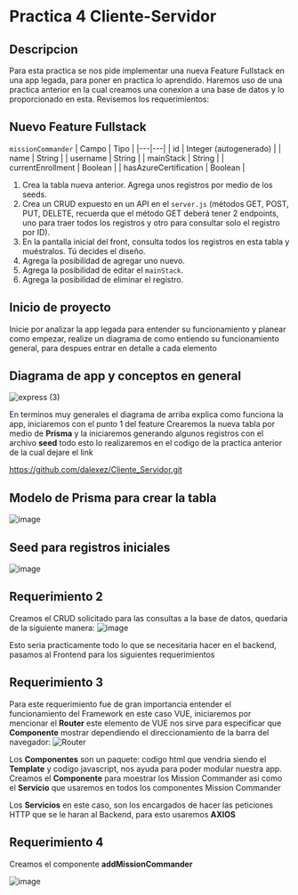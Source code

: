 # Practica 4 Cliente-Servidor
## Descripcion
Para esta practica se nos pide implementar una nueva Feature Fullstack en una app legada, para poner en practica lo aprendido. Haremos uso de una practica anterior
en la cual creamos una conexion a una base de datos y lo proporcionado en esta.
Revisemos los requerimientos:

## Nuevo Feature Fullstack

`missionCommander`
| Campo | Tipo |
|---|---|
| id | Integer (autogenerado) |
| name | String |
| username | String |
| mainStack | String |
| currentEnrollment | Boolean |
| hasAzureCertification | Boolean |

1. Crea la tabla nueva anterior. Agrega unos registros por medio de los seeds.
2. Crea un CRUD expuesto en un API en el `server.js` (métodos GET, POST, PUT, DELETE, recuerda que el método GET deberá tener 2 endpoints, uno para traer todos los registros y otro para consultar solo el registro por ID).
3. En la pantalla inicial del front, consulta todos los registros en esta tabla y muéstralos. Tú decides el diseño.
4. Agrega la posibilidad de agregar uno nuevo.
5. Agrega la posibilidad de editar el `mainStack`.
6. Agrega la posibilidad de eliminar el registro.

## Inicio de proyecto
Inicie por analizar la app legada para entender su funcionamiento y planear como empezar, realize un diagrama de como entiendo su funcionamiento general, para despues
entrar en detalle a cada elemento

## Diagrama de app y conceptos en general
![express (3)](https://user-images.githubusercontent.com/62618610/167317622-1e1aa9cf-9452-4109-836b-b8f376087e5d.png)

En terminos muy generales el diagrama de arriba explica como funciona la app, iniciaremos con el punto 1 del feature
Crearemos la nueva tabla por medio de **Prisma** y la iniciaremos generando algunos registros con el archivo **seed** todo esto lo realizaremos en el codigo de la
practica anterior de la cual dejare el link 

https://github.com/dalexez/Cliente_Servidor.git

## Modelo de Prisma para crear la tabla
![image](https://user-images.githubusercontent.com/62618610/167318609-a966e14f-59a0-441c-ad33-87299b55e0db.png)

## Seed para registros iniciales
![image](https://user-images.githubusercontent.com/62618610/167319163-1dd51258-1c77-4aef-9f60-62e8920e1401.png)

## Requerimiento 2
Creamos el CRUD solicitado para las consultas a la base de datos, quedaria de la siguiente manera:
![image](https://user-images.githubusercontent.com/62618610/167319277-78350b6b-3658-4f57-93d8-b4e0754c0801.png)

Esto seria practicamente todo lo que se necesitaria hacer en el backend, pasamos al Frontend para los siguientes requerimientos

## Requerimiento 3
Para este requerimiento fue de gran importancia entender el funcionamiento del Framework en este caso VUE, iniciaremos por mencionar el **Router** este elemento de 
VUE nos sirve para especificar que **Componente** mostrar dependiendo el direccionamiento de la barra del navegador:
![Router](https://user-images.githubusercontent.com/62618610/167319613-d28d31a8-c74f-4477-b494-3d2422c18ce9.png)

Los **Componentes** son un paquete: codigo html que vendria siendo el **Template** y codigo javascript,  nos ayuda para poder modular nuestra app.
Creamos el **Componente** para moestrar los Mission Commander asi como el **Servicio** que usaremos en todos los componentes Mission Commander

Los **Servicios** en este caso, son los encargados de hacer las peticiones HTTP que se le haran al Backend, para esto usaremos  **AXIOS**

## Requerimiento 4
Creamos el componente **addMissionCommander** 

![image](https://user-images.githubusercontent.com/62618610/167320185-c9c74f91-c4b1-4a88-8500-d99308d0244a.png)

